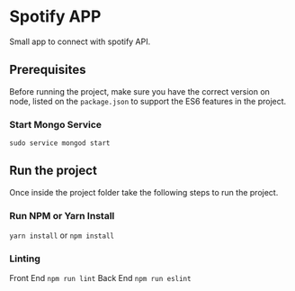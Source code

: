 # Spotify APP

Small app to connect with spotify API.

## Prerequisites

Before running the project, make sure you have the correct version on node, listed on the `package.json` to support the ES6 features in the project.

### Start Mongo Service
`sudo service mongod start`

## Run the project

Once inside the project folder take the following steps to run the project.

### Run NPM or Yarn Install
`yarn install` or `npm install`

### Linting

Front End `npm run lint`
Back End `npm run eslint`
